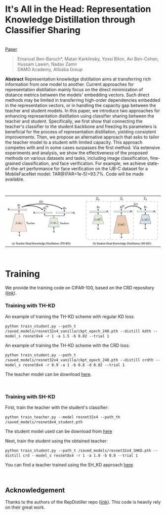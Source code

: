 # It's All in the Head: Representation Knowledge Distillation through Classifier Sharing
<br> [Paper](https://arxiv.org/abs/2110.10955)


> Emanuel Ben-Baruch*, Matan Karklinsky, Yossi Biton, Avi Ben-Cohen, Hussam Lawen, Nadav Zamir<br/> DAMO Academy, Alibaba
> Group

**Abstract**
Representation knowledge distillation aims at transferring rich information from one model to another.
Current approaches for representation distillation mainly focus on the direct minimization of distance metrics between the models' embedding vectors.
Such direct methods may be limited in transferring high-order dependencies embedded in the representation vectors, or in handling the capacity gap between the teacher and student models. 
In this paper, we introduce two  approaches for enhancing representation distillation using classifier sharing between the teacher and student. 
Specifically, we first show that connecting the teacher's classifier to the student backbone and freezing its parameters is beneficial for the process of representation distillation, yielding consistent improvements. 
Then, we propose an alternative approach that asks to tailor the teacher model to a student with limited capacity. This approach competes with and in some cases surpasses the first method.
Via extensive experiments and analysis, we show the effectiveness of the proposed methods on various datasets and tasks, including image classification, fine-grained classification, and face verification. 
For example, we achieve state-of-the-art performance for face verification on the IJB-C dataset for a MobileFaceNet model: TAR@(FAR=1e-5)=93.7\%. Code will be made available.

&nbsp;

<p align="center">
 <table class="tg">
  <tr>
    <td class="tg-c3ow"><img src="Figure_HeadSharingKD.png" align="center" width="1000" ></td>
  </tr>
</table>
</p> 

&nbsp;

# Training
We provide the training code on CIFAR-100, based on the CRD repository ([link](https://github.com/HobbitLong/RepDistiller)). 

### Training with TH-KD
An example of training the TH-KD scheme with regular KD loss: 
```
python train_student.py --path_t /saved_models/resnet32x4_vanilla/ckpt_epoch_240.pth --distill kdth --model_s resnet8x4 -r 1 -a 1.5 -b 0.02 --trial 1
```

An example of training the TH-KD scheme with the CRD loss:
```
python train_student.py --path_t /saved_models/resnet32x4_vanilla/ckpt_epoch_240.pth --distill crdth --model_s resnet8x4 -r 0.9 -a 1 -b 0.8 -d 0.02 --trial 1
```
The teacher model can be download [here](https://miil-public-eu.oss-eu-central-1.aliyuncs.com/model-zoo/HeadSharingKD/ckpt_epoch_240.pth).

&nbsp;

### Training with SH-KD
First, train the teacher with the student's classifier:
```
python train_teacher.py --model resnet32x4 --path_th /saved_models/resnet8x4_student.pth
```
The student model used can be download from [here](https://miil-public-eu.oss-eu-central-1.aliyuncs.com/model-zoo/HeadSharingKD/resnet8x4_student.pth)

Next, train the student using the obtained teacher:
```
python train_student.py --path_t /saved_models/resnet32x4_SHKD.pth --distill crd --model_s resnet8x4 -r 1 -a 1.0 -b 0.8 --trial 1
```
You can find a teacher trained using the SH_KD approach [here](https://miil-public-eu.oss-eu-central-1.aliyuncs.com/model-zoo/HeadSharingKD/resnet32x4_SHKD.pth)

&nbsp;


## Acknowledgement
Thanks to the authors of the RepDistiller repo ([link](https://github.com/HobbitLong/RepDistiller)). This code is heavily rely on their great work.
